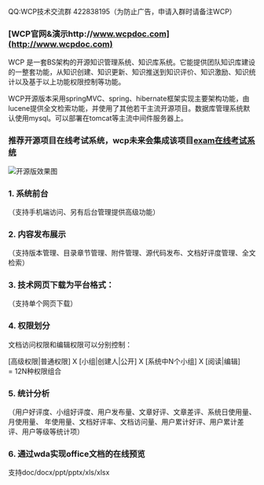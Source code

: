 QQ:WCP技术交流群 422838195（为防止广告，申请入群时请备注WCP）
### [WCP官网&演示http://www.wcpdoc.com](http://www.wcpdoc.com)

   WCP 是一套BS架构的开源知识管理系统、知识库系统。它能提供团队知识库建设的一整套功能，从知识创建、知识更新、知识推送到知识评价、知识激励、知识统计以及基于以上功能权限控制等功能。

   WCP开源版本采用springMVC、spring、hibernate框架实现主要架构功能，由lucene提供全文检索功能，并使用了其他若干主流开源项目。数据库管理系统默认使用mysql。可以部署在tomcat等主流中间件服务器上。

### 推荐开源项目在线考试系统，wcp未来会集成该项目[exam在线考试系统](http://git.oschina.net/zhanghucheng/exam)
![开源版效果图](http://git.oschina.net/uploads/images/2017/0321/184339_af7aff11_24089.png "效果图")

### 1.        系统前台

（支持手机端访问、另有后台管理提供高级功能）

### 2.        内容发布展示

（支持版本管理、目录章节管理、附件管理、源代码发布、文档好评度管理、全文检索）


### 3.        技术网页下载为平台格式：

（支持单个网页下载）


### 4.        权限划分

文档访问权限和编辑权限可以分别控制：

 [高级权限|普通权限]  X  [小组|创建人|公开]  X  [系统中N个小组]  X  [阅读|编辑]  
 = 12N种权限组合


### 5.        统计分析

（用户好评度、小组好评度、用户发布量、文章好评、文章差评、系统日使用量、月使用量、
年使用量、文档好评率、文档访问量、用户累计好评、用户累计差评、用户等级等统计项）

### 6.       通过wda实现office文档的在线预览

支持doc/docx/ppt/pptx/xls/xlsx